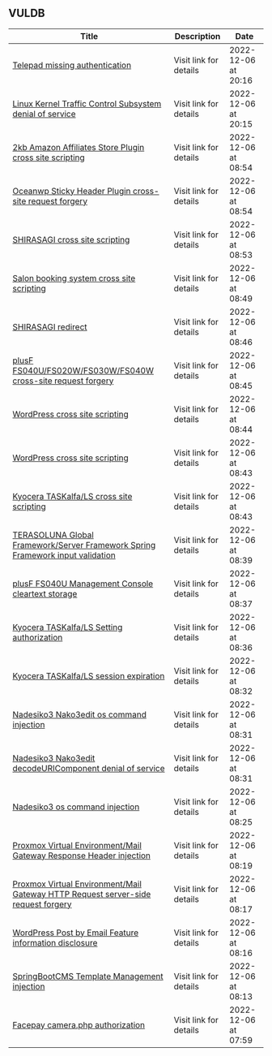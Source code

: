 ## VULDB
|Title|Description|Date|
|---|---|---|
| [Telepad missing authentication](https://vuldb.com/?id.214811) | Visit link for details | 2022-12-06 at 20:16 |
| [Linux Kernel Traffic Control Subsystem denial of service](https://vuldb.com/?id.214810) | Visit link for details | 2022-12-06 at 20:15 |
| [2kb Amazon Affiliates Store Plugin cross site scripting](https://vuldb.com/?id.214809) | Visit link for details | 2022-12-06 at 08:54 |
| [Oceanwp Sticky Header Plugin cross-site request forgery](https://vuldb.com/?id.214808) | Visit link for details | 2022-12-06 at 08:54 |
| [SHIRASAGI cross site scripting](https://vuldb.com/?id.214807) | Visit link for details | 2022-12-06 at 08:53 |
| [Salon booking system cross site scripting](https://vuldb.com/?id.214806) | Visit link for details | 2022-12-06 at 08:49 |
| [SHIRASAGI redirect](https://vuldb.com/?id.214805) | Visit link for details | 2022-12-06 at 08:46 |
| [plusF FS040U/FS020W/FS030W/FS040W cross-site request forgery](https://vuldb.com/?id.214804) | Visit link for details | 2022-12-06 at 08:45 |
| [WordPress cross site scripting](https://vuldb.com/?id.214803) | Visit link for details | 2022-12-06 at 08:44 |
| [WordPress cross site scripting](https://vuldb.com/?id.214802) | Visit link for details | 2022-12-06 at 08:43 |
| [Kyocera TASKalfa/LS cross site scripting](https://vuldb.com/?id.214801) | Visit link for details | 2022-12-06 at 08:43 |
| [TERASOLUNA Global Framework/Server Framework Spring Framework input validation](https://vuldb.com/?id.214800) | Visit link for details | 2022-12-06 at 08:39 |
| [plusF FS040U Management Console cleartext storage](https://vuldb.com/?id.214799) | Visit link for details | 2022-12-06 at 08:37 |
| [Kyocera TASKalfa/LS Setting authorization](https://vuldb.com/?id.214798) | Visit link for details | 2022-12-06 at 08:36 |
| [Kyocera TASKalfa/LS session expiration](https://vuldb.com/?id.214797) | Visit link for details | 2022-12-06 at 08:32 |
| [Nadesiko3 Nako3edit os command injection](https://vuldb.com/?id.214796) | Visit link for details | 2022-12-06 at 08:31 |
| [Nadesiko3 Nako3edit decodeURIComponent denial of service](https://vuldb.com/?id.214795) | Visit link for details | 2022-12-06 at 08:31 |
| [Nadesiko3 os command injection](https://vuldb.com/?id.214794) | Visit link for details | 2022-12-06 at 08:25 |
| [Proxmox Virtual Environment/Mail Gateway Response Header injection](https://vuldb.com/?id.214793) | Visit link for details | 2022-12-06 at 08:19 |
| [Proxmox Virtual Environment/Mail Gateway HTTP Request server-side request forgery](https://vuldb.com/?id.214792) | Visit link for details | 2022-12-06 at 08:17 |
| [WordPress Post by Email Feature information disclosure](https://vuldb.com/?id.214791) | Visit link for details | 2022-12-06 at 08:16 |
| [SpringBootCMS Template Management injection](https://vuldb.com/?id.214790) | Visit link for details | 2022-12-06 at 08:13 |
| [Facepay camera.php authorization](https://vuldb.com/?id.214789) | Visit link for details | 2022-12-06 at 07:59 |
